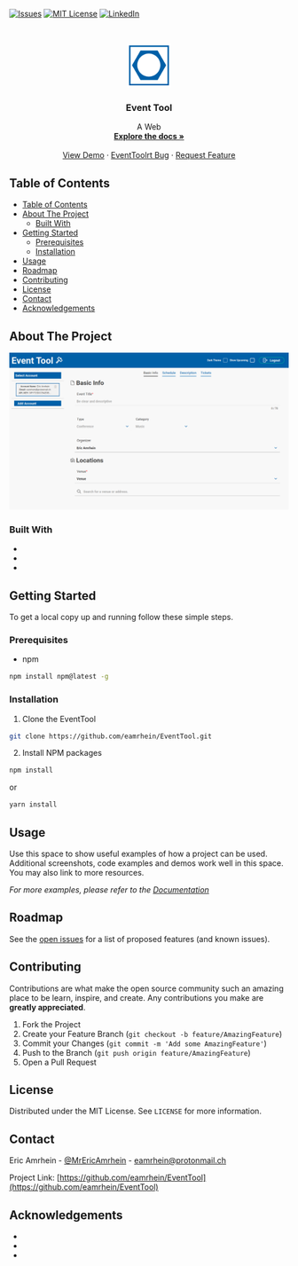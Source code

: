 [![Issues][issues-shield]][issues-url]
[![MIT License][license-shield]][license-url]
[![LinkedIn][linkedin-shield]][linkedin-url]

<!-- PROJECT LOGO -->
<br />
<p align="center">
  <a href="https://github.com/eamrhein/EventTool">
    <img src="images/logo.png" alt="Logo" width="80" height="80">
  </a>

  <h3 align="center">Event Tool</h3>

  <p align="center">
    A Web
    <br />
    <a href="https://github.com/eamrhein/EventTool"><strong>Explore the docs »</strong></a>
    <br />
    <br />
    <a href="https://github.com/eamrhein/EventTool">View Demo</a>
    ·
    <a href="https://github.com/eamrhein/EventTool/issues">EventToolrt Bug</a>
    ·
    <a href="https://github.com/eamrhein/EventTool/issues">Request Feature</a>
  </p>
</p>

<!-- TABLE OF CONTENTS -->
## Table of Contents

- [Table of Contents](#table-of-contents)
- [About The Project](#about-the-project)
  - [Built With](#built-with)
- [Getting Started](#getting-started)
  - [Prerequisites](#prerequisites)
  - [Installation](#installation)
- [Usage](#usage)
- [Roadmap](#roadmap)
- [Contributing](#contributing)
- [License](#license)
- [Contact](#contact)
- [Acknowledgements](#acknowledgements)

<!-- ABOUT THE PROJECT -->
## About The Project

[![Product Name Screen Shot][product-screenshot]](https://example.com)

### Built With

* []()
* []()
* []()

<!-- GETTING STARTED -->
## Getting Started

To get a local copy up and running follow these simple steps.

### Prerequisites

* npm

```sh
npm install npm@latest -g
```

### Installation

1. Clone the EventTool

```sh
git clone https://github.com/eamrhein/EventTool.git
```

2. Install NPM packages

```sh
npm install
```

or

```sh
yarn install
```

<!-- USAGE EXAMPLES -->
## Usage

Use this space to show useful examples of how a project can be used. Additional screenshots, code examples and demos work well in this space. You may also link to more resources.

_For more examples, please refer to the [Documentation](https://example.com)_

<!-- ROADMAP -->
## Roadmap

See the [open issues](https://github.com/eamrhein/EventTool/issues) for a list of proposed features (and known issues).

<!-- CONTRIBUTING -->
## Contributing

Contributions are what make the open source community such an amazing place to be learn, inspire, and create. Any contributions you make are **greatly appreciated**.

1. Fork the Project
2. Create your Feature Branch (`git checkout -b feature/AmazingFeature`)
3. Commit your Changes (`git commit -m 'Add some AmazingFeature'`)
4. Push to the Branch (`git push origin feature/AmazingFeature`)
5. Open a Pull Request

<!-- LICENSE -->
## License

Distributed under the MIT License. See `LICENSE` for more information.

<!-- CONTACT -->
## Contact

Eric Amrhein - [@MrEricAmrhein](https://twitter.com/MrEricAmrhein) - eamrhein@protonmail.ch

Project Link: [https://github.com/eamrhein/EventTool](https://github.com/eamrhein/EventTool)

<!-- ACKNOWLEDGEMENTS -->
## Acknowledgements

* []()
* []()
* []()

<!-- MARKDOWN LINKS & IMAGES -->
<!-- https://www.markdownguide.org/basic-syntax/#reference-style-links -->
[issues-shield]: https://img.shields.io/github/issues/eamrhein/EventTool.svg?style=flat-square
[issues-url]: https://github.com/eamrhein/EventTool/issues
[license-shield]: https://img.shields.io/github/license/eamrhein/EventTool.svg?style=flat-square
[license-url]: https://github.com/eamrhein/EventTool/blob/master/LICENSE.txt
[linkedin-shield]: https://img.shields.io/badge/-LinkedIn-black.svg?style=flat-square&logo=linkedin&colorB=555
[linkedin-url]: https://linkedin.com/in/eamrhein
[product-screenshot]: images/screenshot.png
